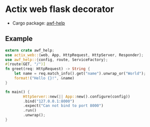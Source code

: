 # Actix web flask decorator

* Cargo package: [awf-help](https://crates.io/crates/awf-help)

## Example
```rust
extern crate awf_help;
use actix_web::{web, App, HttpRequest, HttpServer, Responder};
use awf_help::{config, route, ServiceFactory};
#[route(GET, "/")]
fn greet(req: HttpRequest) -> String {
    let name = req.match_info().get("name").unwrap_or("World");
    format!("Hello {}!", &name)
}

fn main() {
        HttpServer::new(|| App::new().configure(config))
        .bind("127.0.0.1:8000")
        .expect("Can not bind to port 8000")
        .run()
        .unwrap();
}
```